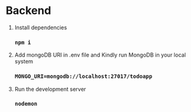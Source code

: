 



# Backend



1. Install dependencies

     ### `npm i`

2. Add mongoDB URI in .env file and Kindly run MongoDB in your local system

     ### `MONGO_URI=mongodb://localhost:27017/todoapp`
     
3. Run the development server

     ### `nodemon`


